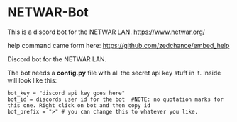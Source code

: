 # NETWAR-Bot

This is a discord bot for the NETWAR LAN.
https://www.netwar.org/

help command came form here: https://github.com/zedchance/embed_help

Discord bot for the NETWAR LAN.


The bot needs a **config.py** file with all the secret api key stuff in it. Inside will look like this:  
```
bot_key = "discord api key goes here"
bot_id = discords user id for the bot  #NOTE: no quotation marks for this one. Right click on bot and then copy id
bot_prefix = ">" # you can change this to whatever you like.
```
